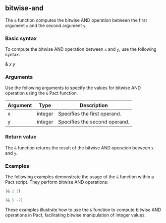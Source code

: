## bitwise-and
The `&` function computes the bitwise AND operation between the first argument `x` and the second argument `y`.

### Basic syntax

To compute the bitwise AND operation between `x` and `y`, use the following syntax:

& *x* *y*

### Arguments

Use the following arguments to specify the values for bitwise AND operation using the `&` Pact function.

| Argument | Type | Description |
| --- | --- | --- |
| x | integer | Specifies the first operand. |
| y | integer | Specifies the second operand. |

### Return value

The `&` function returns the result of the bitwise AND operation between `x` and `y`.

### Examples

The following examples demonstrate the usage of the `&` function within a Pact script. They perform bitwise AND operations:

```lisp
(& 2 3)
```
```lisp
(& 5 -7)
```

These examples illustrate how to use the `&` function to compute bitwise AND operations in Pact, facilitating bitwise manipulation of integer values.
